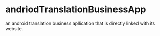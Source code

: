# andriodTranslationBusinessApp
an android translation business apllication that is directly linked with its website.
